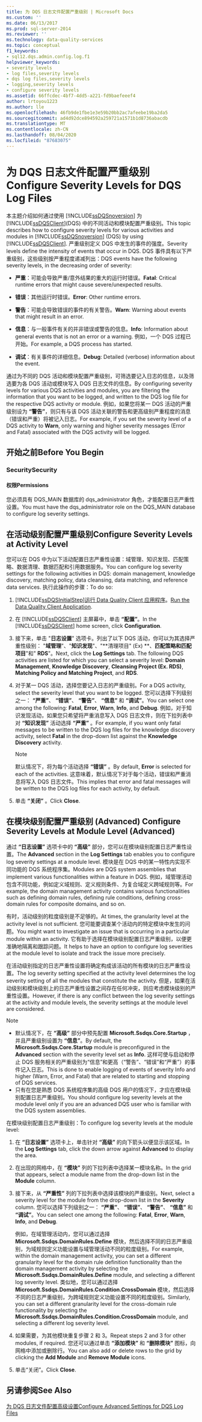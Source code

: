 ```yaml
---
title: 为 DQS 日志文件配置严重级别 | Microsoft Docs
ms.custom: ''
ms.date: 06/13/2017
ms.prod: sql-server-2014
ms.reviewer: ''
ms.technology: data-quality-services
ms.topic: conceptual
f1_keywords:
- sql12.dqs.admin.config.log.f1
helpviewer_keywords:
- severity levels
- log files,severity levels
- dqs log files,severity levels
- logging,severity levels
- configure severity levels
ms.assetid: 66ffcdec-4bf7-4dd5-a221-fd9baefeeef4
author: lrtoyou1223
ms.author: lle
ms.openlocfilehash: 46fb9de1fbe1e3e59b20bb2ac7afeebe19ba2da5
ms.sourcegitcommit: ad4d92dce894592a259721a1571b1d8736abacdb
ms.translationtype: MT
ms.contentlocale: zh-CN
ms.lasthandoff: 08/04/2020
ms.locfileid: "87683075"
---
```

# <a name="configure-severity-levels-for-dqs-log-files"></a><span data-ttu-id="5fa59-102">为 DQS 日志文件配置严重级别</span><span class="sxs-lookup"><span data-stu-id="5fa59-102">Configure Severity Levels for DQS Log Files</span></span>
  <span data-ttu-id="5fa59-103">本主题介绍如何通过使用 [!INCLUDE[ssDQSnoversion](../includes/ssdqsnoversion-md.md)] 为 [!INCLUDE[ssDQSClient](../includes/ssdqsclient-md.md)](DQS) 中的不同活动和模块配置严重级别。</span><span class="sxs-lookup"><span data-stu-id="5fa59-103">This topic describes how to configure severity levels for various activities and modules in [!INCLUDE[ssDQSnoversion](../includes/ssdqsnoversion-md.md)] (DQS) by using [!INCLUDE[ssDQSClient](../includes/ssdqsclient-md.md)].</span></span> <span data-ttu-id="5fa59-104">严重级别定义 DQS 中发生的事件的强度。</span><span class="sxs-lookup"><span data-stu-id="5fa59-104">Severity levels define the intensity of events that occur in DQS.</span></span> <span data-ttu-id="5fa59-105">DQS 事件具有以下严重级别，这些级别按严重程度递减列出：</span><span class="sxs-lookup"><span data-stu-id="5fa59-105">DQS events have the following severity levels, in the decreasing order of severity:</span></span>  
  
-   <span data-ttu-id="5fa59-106">**严重**：可能会导致严重/意外结果的重大的运行时错误。</span><span class="sxs-lookup"><span data-stu-id="5fa59-106">**Fatal**: Critical runtime errors that might cause severe/unexpected results.</span></span>  
  
-   <span data-ttu-id="5fa59-107">**错误**：其他运行时错误。</span><span class="sxs-lookup"><span data-stu-id="5fa59-107">**Error**: Other runtime errors.</span></span>  
  
-   <span data-ttu-id="5fa59-108">**警告**：可能会导致错误的事件的有关警告。</span><span class="sxs-lookup"><span data-stu-id="5fa59-108">**Warn**: Warning about events that might result in an error.</span></span>  
  
-   <span data-ttu-id="5fa59-109">**信息**：与一般事件有关的并非错误或警告的信息。</span><span class="sxs-lookup"><span data-stu-id="5fa59-109">**Info**: Information about general events that is not an error or a warning.</span></span> <span data-ttu-id="5fa59-110">例如，一个 DQS 过程已开始。</span><span class="sxs-lookup"><span data-stu-id="5fa59-110">For example, a DQS process has started.</span></span>  
  
-   <span data-ttu-id="5fa59-111">**调试**：有关事件的详细信息。</span><span class="sxs-lookup"><span data-stu-id="5fa59-111">**Debug**: Detailed (verbose) information about the event.</span></span>  
  
 <span data-ttu-id="5fa59-112">通过为不同的 DQS 活动和模块配置严重级别，可筛选要记入日志的信息，以及筛选要为各 DQS 活动或模块写入 DQS 日志文件的信息。</span><span class="sxs-lookup"><span data-stu-id="5fa59-112">By configuring severity levels for various DQS activities and modules, you are filtering the information that you want to be logged, and written to the DQS log file for the respective DQS activity or module.</span></span> <span data-ttu-id="5fa59-113">例如，如果您将某一 DQS 活动的严重级别设为 **“警告”**，则只有与该 DQS 活动关联的警告和更高级别严重程度的消息（错误和严重）将被记入日志。</span><span class="sxs-lookup"><span data-stu-id="5fa59-113">For example, if you set the severity level of a DQS activity to **Warn**, only warning and higher severity messages (Error and Fatal) associated with the DQS activity will be logged.</span></span>  
  
##  <a name="before-you-begin"></a><a name="BeforeYouBegin"></a> <span data-ttu-id="5fa59-114">开始之前</span><span class="sxs-lookup"><span data-stu-id="5fa59-114">Before You Begin</span></span>  
  
###  <a name="security"></a><a name="Security"></a> <span data-ttu-id="5fa59-115">Security</span><span class="sxs-lookup"><span data-stu-id="5fa59-115">Security</span></span>  
  
####  <a name="permissions"></a><a name="Permissions"></a> <span data-ttu-id="5fa59-116">权限</span><span class="sxs-lookup"><span data-stu-id="5fa59-116">Permissions</span></span>  
 <span data-ttu-id="5fa59-117">您必须具有 DQS_MAIN 数据库的 dqs_administrator 角色，才能配置日志严重性设置。</span><span class="sxs-lookup"><span data-stu-id="5fa59-117">You must have the dqs_administrator role on the DQS_MAIN database to configure log severity settings.</span></span>  
  
##  <a name="configure-severity-levels-at-activity-level"></a><a name="ConfigureActivity"></a><span data-ttu-id="5fa59-118">在活动级别配置严重级别</span><span class="sxs-lookup"><span data-stu-id="5fa59-118">Configure Severity Levels at Activity Level</span></span>  
 <span data-ttu-id="5fa59-119">您可以在 DQS 中为以下活动配置日志严重性设置：域管理、知识发现、匹配策略、数据清理、数据匹配和引用数据服务。</span><span class="sxs-lookup"><span data-stu-id="5fa59-119">You can configure log severity settings for the following activities in DQS: domain management, knowledge discovery, matching policy, data cleansing, data matching, and reference data services.</span></span> <span data-ttu-id="5fa59-120">执行此操作的步骤：</span><span class="sxs-lookup"><span data-stu-id="5fa59-120">To do so:</span></span>  
  
1.  [!INCLUDE[ssDQSInitialStep](../includes/ssdqsinitialstep-md.md)]<span data-ttu-id="5fa59-121">[运行 Data Quality Client 应用程序](../../2014/data-quality-services/run-the-data-quality-client-application.md)。</span><span class="sxs-lookup"><span data-stu-id="5fa59-121">[Run the Data Quality Client Application](../../2014/data-quality-services/run-the-data-quality-client-application.md).</span></span>  
  
2.  <span data-ttu-id="5fa59-122">在 [!INCLUDE[ssDQSClient](../includes/ssdqsclient-md.md)] 主屏幕中，单击 **“配置”**。</span><span class="sxs-lookup"><span data-stu-id="5fa59-122">In the [!INCLUDE[ssDQSClient](../includes/ssdqsclient-md.md)] home screen, click **Configuration**.</span></span>  
  
3.  <span data-ttu-id="5fa59-123">接下来，单击 "**日志设置**" 选项卡。列出了以下 DQS 活动，你可以为其选择严重性级别： "**域管理**"、"**知识发现**"、"**清理项目" (Ex) **、**匹配策略和匹配项目**"和" **RDS**"。</span><span class="sxs-lookup"><span data-stu-id="5fa59-123">Next, click the **Log Settings** tab. The following DQS activities are listed for which you can select a severity level: **Domain Management**, **Knowledge Discovery**, **Cleansing Project (Ex. RDS)**, **Matching Policy and Matching Project**, and **RDS**.</span></span>  
  
4.  <span data-ttu-id="5fa59-124">对于某一 DQS 活动，选择您要记入日志的严重级别。</span><span class="sxs-lookup"><span data-stu-id="5fa59-124">For a DQS activity, select the severity level that you want to be logged.</span></span> <span data-ttu-id="5fa59-125">您可以选择下列级别之一： **“严重”**、 **“错误”**、 **“警告”**、 **“信息”** 和 **“调试”**。</span><span class="sxs-lookup"><span data-stu-id="5fa59-125">You can select one among the following: **Fatal**, **Error**, **Warn**, **Info**, and **Debug**.</span></span> <span data-ttu-id="5fa59-126">例如，对于知识发现活动，如果您只希望将严重消息写入 DQS 日志文件，则在下拉列表中对 **“知识发现”** 活动选择 **“严重”** 。</span><span class="sxs-lookup"><span data-stu-id="5fa59-126">For example, if you want only fatal messages to be written to the DQS log files for the knowledge discovery activity, select **Fatal** in the drop-down list against the **Knowledge Discovery** activity.</span></span>  
  
    > [!NOTE]  
    >  <span data-ttu-id="5fa59-127">默认情况下，将为每个活动选择 **“错误”** 。</span><span class="sxs-lookup"><span data-stu-id="5fa59-127">By default, **Error** is selected for each of the activities.</span></span> <span data-ttu-id="5fa59-128">这意味着，默认情况下对于每个活动，错误和严重消息将写入 DQS 日志文件。</span><span class="sxs-lookup"><span data-stu-id="5fa59-128">This implies that error and fatal messages will be written to the DQS log files for each activity, by default.</span></span>  
  
5.  <span data-ttu-id="5fa59-129">单击 **“关闭”** 。</span><span class="sxs-lookup"><span data-stu-id="5fa59-129">Click **Close**.</span></span>  
  
##  <a name="configure-severity-levels-at-module-level-advanced"></a><a name="ConfigureModule"></a><span data-ttu-id="5fa59-130">在模块级别配置严重级别 (Advanced) </span><span class="sxs-lookup"><span data-stu-id="5fa59-130">Configure Severity Levels at Module Level (Advanced)</span></span>  
 <span data-ttu-id="5fa59-131">通过 **“日志设置”** 选项卡中的 **“高级”** 部分，您可以在模块级别配置日志严重性设置。</span><span class="sxs-lookup"><span data-stu-id="5fa59-131">The **Advanced** section in the **Log Settings** tab enables you to configure log severity settings at a module level.</span></span> <span data-ttu-id="5fa59-132">模块是在 DQS 中的某一特性内实现不同功能的 DQS 系统程序集。</span><span class="sxs-lookup"><span data-stu-id="5fa59-132">Modules are DQS system assemblies that implement various functionalities within a feature in DQS.</span></span> <span data-ttu-id="5fa59-133">例如，域管理活动包含不同功能，例如定义域规则、定义规则条件、为复合域定义跨域规则等。</span><span class="sxs-lookup"><span data-stu-id="5fa59-133">For example, the domain management activity contains various functionalities such as defining domain rules, defining rule conditions, defining cross-domain rules for composite domains, and so on.</span></span>  
  
 <span data-ttu-id="5fa59-134">有时，活动级别的粒度级别是不足够的。</span><span class="sxs-lookup"><span data-stu-id="5fa59-134">At times, the granularity level at the activity level is not sufficient.</span></span> <span data-ttu-id="5fa59-135">您可能要调查某个活动内的特定模块中发生的问题。</span><span class="sxs-lookup"><span data-stu-id="5fa59-135">You might want to investigate an issue that is occurring in a particular module within an activity.</span></span> <span data-ttu-id="5fa59-136">它有助于选择在模块级别配置日志严重级别，以便更准确地隔离和跟踪问题。</span><span class="sxs-lookup"><span data-stu-id="5fa59-136">It helps to have an option to configure log severities at the module level to isolate and track the issue more precisely.</span></span>  
  
 <span data-ttu-id="5fa59-137">在活动级别指定的日志严重性设置将确定构成该活动的所有模块的日志严重性设置。</span><span class="sxs-lookup"><span data-stu-id="5fa59-137">The log severity setting specified at the activity level determines the log severity setting of all the modules that constitute the activity.</span></span> <span data-ttu-id="5fa59-138">但是，如果在活动级别和模块级别上的日志严重性设置之间存在任何冲突，则应考虑模块级别的严重性设置。</span><span class="sxs-lookup"><span data-stu-id="5fa59-138">However, if there is any conflict between the log severity settings at the activity and module levels, the severity settings at the module level are considered.</span></span>  
  
> [!NOTE]
>  -   <span data-ttu-id="5fa59-139">默认情况下，在 **“高级”** 部分中预先配置 **Microsoft.Ssdqs.Core.Startup** ，并且严重级别设置为 **“信息”**。</span><span class="sxs-lookup"><span data-stu-id="5fa59-139">By default, the **Microsoft.Ssdqs.Core.Startup** module is preconfigured in the **Advanced** section with the severity level set as **Info**.</span></span> <span data-ttu-id="5fa59-140">这样可使与启动和停止 DQS 服务相关的严重级别为“信息”和更高（“警告”、“错误”和“严重”）的事件记入日志。</span><span class="sxs-lookup"><span data-stu-id="5fa59-140">This is done to enable logging of events of severity Info and higher (Warn, Error, and Fatal) that are related to starting and stopping of DQS services.</span></span>  
> -   <span data-ttu-id="5fa59-141">只有在您是熟悉 DQS 系统程序集的高级 DQS 用户的情况下，才应在模块级别配置日志严重级别。</span><span class="sxs-lookup"><span data-stu-id="5fa59-141">You should configure log severity levels at the module level only if you are an advanced DQS user who is familiar with the DQS system assemblies.</span></span>  
  
 <span data-ttu-id="5fa59-142">在模块级别配置日志严重级别：</span><span class="sxs-lookup"><span data-stu-id="5fa59-142">To configure log severity levels at the module level:</span></span>  
  
1.  <span data-ttu-id="5fa59-143">在 **“日志设置”** 选项卡上，单击针对 **“高级”** 的向下箭头以便显示该区域。</span><span class="sxs-lookup"><span data-stu-id="5fa59-143">In the **Log Settings** tab, click the down arrow against **Advanced** to display the area.</span></span>  
  
2.  <span data-ttu-id="5fa59-144">在出现的网格中，在 **“模块”** 列的下拉列表中选择某一模块名称。</span><span class="sxs-lookup"><span data-stu-id="5fa59-144">In the grid that appears, select a module name from the drop-down list in the **Module** column.</span></span>  
  
3.  <span data-ttu-id="5fa59-145">接下来，从 **“严重性”** 列的下拉列表中选择该模块的严重级别。</span><span class="sxs-lookup"><span data-stu-id="5fa59-145">Next, select a severity level for the module from the drop-down list in the **Severity** column.</span></span> <span data-ttu-id="5fa59-146">您可以选择下列级别之一： **“严重”**、 **“错误”**、 **“警告”**、 **“信息”** 和 **“调试”**。</span><span class="sxs-lookup"><span data-stu-id="5fa59-146">You can select one among the following: **Fatal**, **Error**, **Warn**, **Info**, and **Debug**.</span></span>  
  
     <span data-ttu-id="5fa59-147">例如，在域管理活动内，您可以通过选择 **Microsoft.Ssdqs.DomainRules.Define** 模块，然后选择不同的日志严重级别，为域规则定义功能设置与域管理活动不同的粒度级别。</span><span class="sxs-lookup"><span data-stu-id="5fa59-147">For example, within the domain management activity, you can set a different granularity level for the domain rule definition functionality than the domain management activity by selecting the **Microsoft.Ssdqs.DomainRules.Define** module, and selecting a different log severity level.</span></span> <span data-ttu-id="5fa59-148">类似地，您可以通过选择 **Microsoft.Ssdqs.DomainRules.Condition.CrossDomain** 模块，然后选择不同的日志严重级别，为跨域规则定义功能设置不同的粒度级别。</span><span class="sxs-lookup"><span data-stu-id="5fa59-148">Similarly, you can set a different granularity level for the cross-domain rule functionality by selecting the **Microsoft.Ssdqs.DomainRules.Condition.CrossDomain** module, and selecting a different log severity level.</span></span>  
  
4.  <span data-ttu-id="5fa59-149">如果需要，为其他模块重复步骤 2 和 3。</span><span class="sxs-lookup"><span data-stu-id="5fa59-149">Repeat steps 2 and 3 for other modules, if required.</span></span> <span data-ttu-id="5fa59-150">您还可以通过单击 **“添加模块”** 和 **“删除模块”** 图标，向网格中添加或删除行。</span><span class="sxs-lookup"><span data-stu-id="5fa59-150">You can also add or delete rows to the grid by clicking the **Add Module** and **Remove Module** icons.</span></span>  
  
5.  <span data-ttu-id="5fa59-151">单击“关闭”。</span><span class="sxs-lookup"><span data-stu-id="5fa59-151">Click **Close**.</span></span>  
  
## <a name="see-also"></a><span data-ttu-id="5fa59-152">另请参阅</span><span class="sxs-lookup"><span data-stu-id="5fa59-152">See Also</span></span>  
 [<span data-ttu-id="5fa59-153">为 DQS 日志文件配置高级设置</span><span class="sxs-lookup"><span data-stu-id="5fa59-153">Configure Advanced Settings for DQS Log Files</span></span>](../../2014/data-quality-services/configure-advanced-settings-for-dqs-log-files.md)  
  
  
